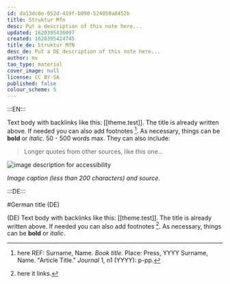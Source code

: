 ```yaml
---
id: da13dc0e-052d-419f-b090-524059a8452b
title: Struktur Mfn
desc: Put a description of this note here...
updated: 1620395436097
created: 1620395424745
title_de: Struktur MfN
desc_de: Put a DE description of this note here...
author: mv
tao_type: material
cover_image: null
license: CC BY-SA
published: false
colour_scheme: 5
---
```



:::EN:::

Text body with backlinks like this: [[theme.test]]. The title is already written above.
If needed you can also add footnotes [^footnote1].
As necessary, things can be **bold** or _italic_. 50 - 500 words max.
They can also include:
>Longer quotes from other sources, like this one...

![image description for accessibility](/images/example/hippo.jpg)

_Image caption (less than 200 characters) and source._


[^footnote1]: here REF: Surname, Name. _Book title_. Place: Press, YYYY
Surname, Name. "Article Title." _Journal_ 1, n1 (YYYY): p-pp.

<!-- And this allows us to leave notes to the others that are not visible in the preview. -->

:::DE:::

#German title (DE)

(DE) Text body with backlinks like this: [[theme.test]]. The title is already written above.
If needed you can also add footnotes [^footnoteDE1].
As necessary, things can be **bold** or _italic_.

[^footnoteDE1]: here it links.
